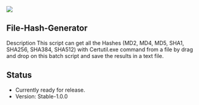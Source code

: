 <a href="https://github.com/chainski/File-Hash-Generator"><img src="https://img.shields.io/badge/license-GPL--3.0-orange"></a> 


## File-Hash-Generator
Description
This script can get all the Hashes (MD2, MD4, MD5, SHA1, SHA256, SHA384, SHA512) with 
Certutil.exe command from a file by drag and drop on this batch script and save the results in a text file.

## Status
- Currently ready for release.
- Version: Stable-1.0.0

